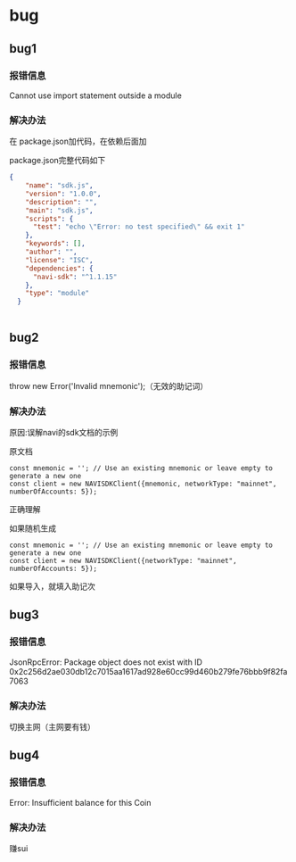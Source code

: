 # bug

## bug1

### 报错信息 

Cannot use import statement outside a module

### 解决办法

在 package.json加代码，在依赖后面加

package.json完整代码如下

```json
{
    "name": "sdk.js",
    "version": "1.0.0",
    "description": "",
    "main": "sdk.js",
    "scripts": {
      "test": "echo \"Error: no test specified\" && exit 1"
    },
    "keywords": [],
    "author": "",
    "license": "ISC",
    "dependencies": {
      "navi-sdk": "^1.1.15"
    },
    "type": "module"
  }
  
```

## bug2

### 报错信息 

  throw new Error('Invalid mnemonic');（无效的助记词）

### 解决办法

原因:误解navi的sdk文档的示例

原文档

```
const mnemonic = ''; // Use an existing mnemonic or leave empty to generate a new one
const client = new NAVISDKClient({mnemonic, networkType: "mainnet", numberOfAccounts: 5}); 
```

正确理解

如果随机生成

```
const mnemonic = ''; // Use an existing mnemonic or leave empty to generate a new one
const client = new NAVISDKClient({networkType: "mainnet", numberOfAccounts: 5});
```

如果导入，就填入助记次

## bug3

### 报错信息

JsonRpcError: Package object does not exist with ID 0x2c256d2ae030db12c7015aa1617ad928e60cc99d460b279fe76bbb9f82fa7063

### 解决办法

切换主网（主网要有钱）

## bug4

### 报错信息

Error: Insufficient balance for this Coin

### 解决办法

赚sui



